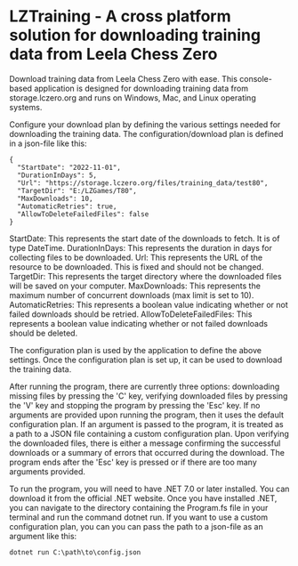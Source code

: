 # LZTraining - A cross platform solution for downloading training data from Leela Chess Zero
Download training data from Leela Chess Zero with ease. This console-based application is designed for downloading training data from storage.lczero.org and runs on Windows, Mac, and Linux operating systems. 

Configure your download plan by defining the various settings needed for downloading the training data. The configuration/download plan is defined in a json-file like this:
```
{
  "StartDate": "2022-11-01",
  "DurationInDays": 5,
  "Url": "https://storage.lczero.org/files/training_data/test80",
  "TargetDir": "E:/LZGames/T80",
  "MaxDownloads": 10,
  "AutomaticRetries": true,
  "AllowToDeleteFailedFiles": false
}
```
StartDate: This represents the start date of the downloads to fetch. It is of type DateTime.
DurationInDays: This represents the duration in days for collecting files to be downloaded.
Url: This represents the URL of the resource to be downloaded. This is fixed and should not be changed.
TargetDir: This represents the target directory where the downloaded files will be saved on your computer.
MaxDownloads: This represents the maximum number of concurrent downloads (max limit is set to 10).
AutomaticRetries: This represents a boolean value indicating whether or not failed downloads should be retried.
AllowToDeleteFailedFiles: This represents a boolean value indicating whether or not failed downloads should be deleted.

The configuration plan is used by the application to define the above settings. Once the configuration plan is set up, it can be used to download the training data. 

After running the program, there are currently three options: downloading missing files by pressing the 'C' key, verifying downloaded files by pressing the 'V' key and stopping the program by pressing the 'Esc' key.
If no arguments are provided upon running the program, then it uses the default configuration plan. If an argument is passed to the program, it is treated as a path to a JSON file containing a custom configuration plan. Upon verifying the downloaded files, there is either a message confirming the successful downloads or a summary of errors that occurred during the download. The program ends after the 'Esc' key is pressed or if there are too many arguments provided.

To run the program, you will need to have .NET 7.0 or later installed. You can download it from the official .NET website. Once you have installed .NET, you can navigate to the directory containing the Program.fs file in your terminal and run the command dotnet run. If you want to use a custom configuration plan, you can you can pass the path to a json-file as an argument like this:

` dotnet run C:\path\to\config.json `



